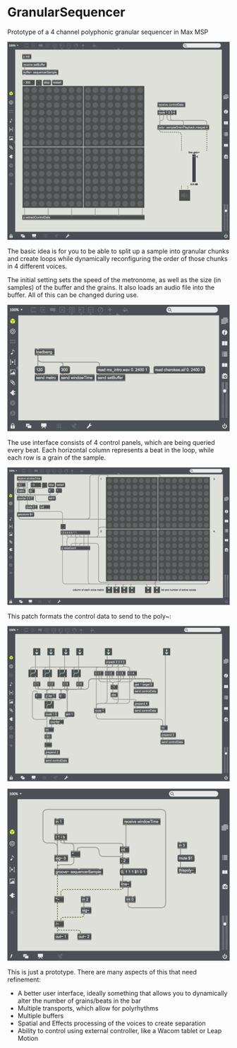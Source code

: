 # GranularSequencer
Prototype of a 4 channel polyphonic granular sequencer in Max MSP

![](Media/01FullSequencer.png)

The basic idea is for you to be able to split up a sample into granular chunks and create loops while dynamically reconfiguring the order of those chunks in 4 different voices.

The initial setting sets the speed of the metronome, as well as the size (in samples) of the buffer and the grains. It also loads an audio file into the buffer. All of this can be changed during use.

![](Media/02InitialSettings.png)

The use interface consists of 4 control panels, which are being queried every beat. Each horizontal column represents a beat in the loop, while each row is a grain of the sample. 

![](Media/03Interface.png)

This patch formats the control data to send to the poly~:

![](Media/04ControlDataRouting.png)

![](Media/05PolyphonicGrainPlayback.png)


This is just a prototype. There are many aspects of this that need refinement:
- A better user interface, ideally something that allows you to dynamically alter the number of grains/beats in the bar
- Multiple transports, which allow for polyrhythms
- Multiple buffers
- Spatial and Effects processing of the voices to create separation
- Ability to control using external controller, like a Wacom tablet or Leap Motion
